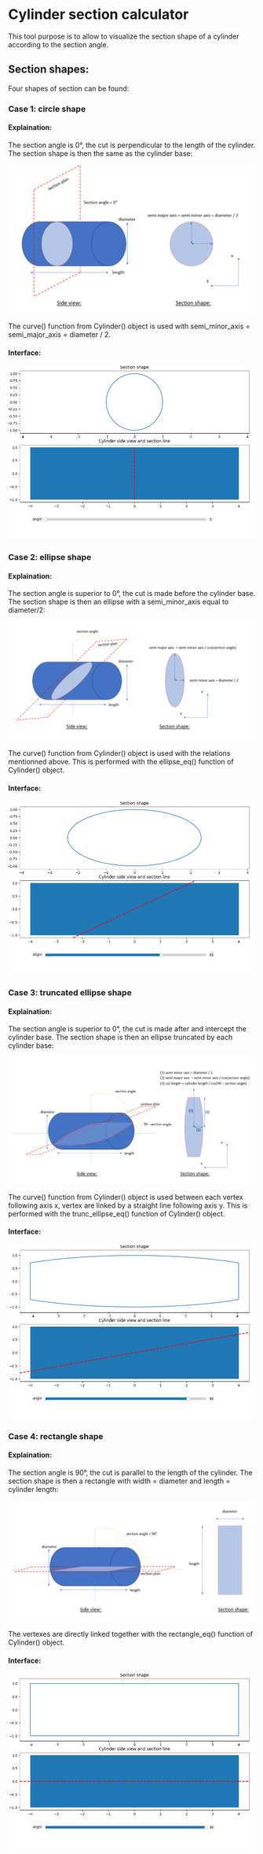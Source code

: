 # Cylinder section calculator

This tool purpose is to allow to visualize the section shape of a cylinder according to the section angle.

## Section shapes:

Four shapes of section can be found:

### Case 1: circle shape

#### Explaination:

The section angle is 0°, the cut is perpendicular to the length of the cylinder.
The section shape is then the same as the cylinder base:

![Case 1](resources/case_1.PNG)

The curve() function from Cylinder() object is used with semi_minor_axis = semi_major_axis = diameter / 2.

#### Interface:

![interface 1](resources/interface_1.PNG)

### Case 2: ellipse shape

#### Explaination: 

The section angle is superior to 0°, the cut is made before the cylinder base.
The section shape is then an ellipse with a semi_minor_axis equal to diameter/2:

![Case 2](resources/case_2.PNG)

The curve() function from Cylinder() object is used with the relations mentionned above.
This is performed with the ellipse_eq() function of Cylinder() object.

#### Interface:

![interface 2](resources/interface_2.PNG)

### Case 3: truncated ellipse shape

#### Explaination: 

The section angle is superior to 0°, the cut is made after and intercept the cylinder base.
The section shape is then an ellipse truncated by each cylinder base:

![Case 3](resources/case_3.PNG)

The curve() function from Cylinder() object is used between each vertex following axis x, vertex are linked by a straight line following axis y. This is performed with the trunc_ellipse_eq() function of Cylinder() object.

#### Interface:

![interface 3](resources/interface_3.PNG)

### Case 4: rectangle shape

#### Explaination:

The section angle is 90°, the cut is parallel to the length of the cylinder.
The section shape is then a rectangle with width = diameter and length = cylinder length:

![Case 4](resources/case_4.PNG)

The vertexes are directly linked together with the rectangle_eq() function of Cylinder() object.

#### Interface:

![interface 4](resources/interface_4.PNG)